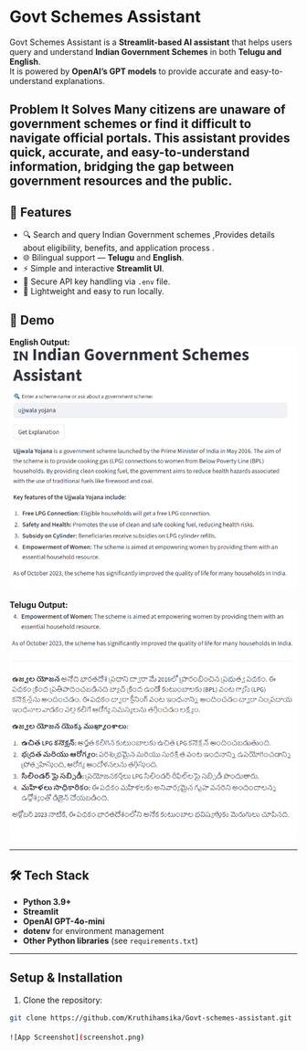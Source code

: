 # Govt Schemes Assistant

Govt Schemes Assistant is a **Streamlit-based AI assistant** that helps users query and understand **Indian Government Schemes** in both **Telugu and English**.  
It is powered by **OpenAI’s GPT models** to provide accurate and easy-to-understand explanations.

**Problem It Solves**
Many citizens are unaware of government schemes or find it difficult to navigate official portals. This assistant provides **quick, accurate, and easy-to-understand information**, bridging the gap between government resources and the public.  
---

## 🌟 Features
- 🔍 Search and query Indian Government schemes ,Provides details about eligibility, benefits,  and application process .
- 🌐 Bilingual support — **Telugu** and **English**.
- ⚡ Simple and interactive **Streamlit UI**.
- 🔑 Secure API key handling via `.env` file.
- 📱 Lightweight and easy to run locally.

## 📸 Demo

**English Output:**  
![App Screenshot - English](assets/screenshot_en.png)

**Telugu Output:**  
![App Screenshot - Telugu](assets/screenshot_te.png)


---

## 🛠️ Tech Stack
- **Python 3.9+**
- **Streamlit**
- **OpenAI GPT-4o-mini**
- **dotenv** for environment management
- **Other Python libraries** (see `requirements.txt`)

---


## Setup & Installation
1. Clone the repository:
```bash
git clone https://github.com/Kruthihamsika/Govt-schemes-assistant.git

![App Screenshot](screenshot.png)

